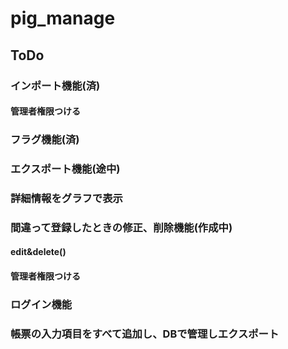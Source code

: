 # pig_manage

## ToDo

### インポート機能(済)  
#### 管理者権限つける  
### フラグ機能(済)  
### エクスポート機能(途中)  
### 詳細情報をグラフで表示  
### 間違って登録したときの修正、削除機能(作成中)  
#### edit&delete()  
#### 管理者権限つける  
### ログイン機能  
### 帳票の入力項目をすべて追加し、DBで管理しエクスポート

